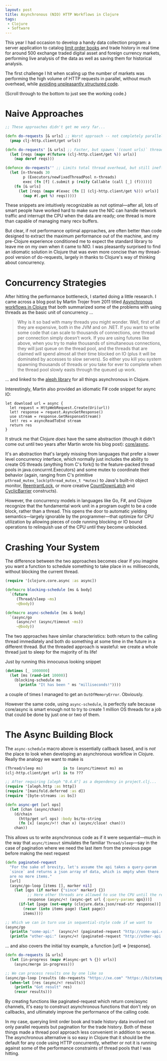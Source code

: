 ```yaml
---
layout: post
title: Asynchronous (NIO) HTTP Workflows in Clojure
tags:
 - Clojure
 - Software
---
```


This year I had occasion to develop a handy data collection program: a server application to catalog [limit order books](https://www.investopedia.com/terms/l/limitorderbook.asp) and trade history in real time for around 500 exchange traded digital asset and foreign currency markets, performing live analysis of the data as well as saving them for historical analysis.

The first challenge I hit when scaling up the number of markets was performing the high volume of HTTP requests in parallel, without much overhead, while [avoiding unpleasantly structured code](http://callbackhell.com/).  

(Scroll through to the bottom to just see the working code.)

Naive Approaches
===

```clojure
;; These approaches didn't get me very far...

(defn do-requests [& urls] ;; Worst approach -- not completely parallel
  (pmap clj-http.client/get urls))

(defn do-requests' [& urls] ;; Faster, but spawns `(count urls)` threads
  (let [reqs (mapv #(future (clj-http.client/get %)) urls)]
    (map deref reqs)))

(defonce do-requests'' ;; Limits total thread overhead, but still inefficient
  (let [n-threads 30
        p (Executors/newFixedThreadPool n-threads)
        exec (fn [f] (.submit p (reify Callable (call [_] (f)))))]
    (fn [& urls]
      (let [reqs (mapv #(exec (fn [] (clj-http.client/get %))) urls)]
        (map #(.get %) reqs)))))
```

These snippets are intuitively recognizable as not optimal—after all, lots of smart people have worked hard to make sure the NIC can handle network traffic and interrupt the CPU when the data are ready; one thread is more than capable of managing many recv buffers. 

But clear, if not performance optimal approaches, are often better than code designed to extract the maximum performance out of the machine, and my pre-Clojure experience conditioned me to expect the standard library to leave me on my own when it came to NIO. I was pleasantly surprised to find an idiomatic solution in Clojure that was even more concise than my thread-pool version of do-requests, largely in thanks to Clojure's way of thinking about concurrency.

Concurrency Strategies
===

After hitting the performance bottleneck, I started doing a little research. I came across a blog post by Martin Trojer from 2011 titled [Asynchronous workflows in Clojure](http://martintrojer.github.io/clojure/2011/12/22/asynchronous-workflows-in-clojure) that both summarized some of the problems with using threads as the basic unit of concurrency ...

> Why is it so bad with many threads you might wonder. Well, first of all they are expensive, both in the JVM and on .NET. If you want to write some code that can scale to thousands of connections, one thread per connection simply doesn’t work. If you are using futures like above, when you try to make thousands of simultaneous connections, they will just queue on the thread pool, and the threads that are claimed will spend almost all their time blocked on IO (plus it will be dominated by accesses to slow servers). So either you kill you system spawning thousands of threads or you take for ever to complete when the thread pool slowly easts through the queued up work.

... and linked to the [aleph library](https://github.com/ztellman/aleph) for all things asynchronous in Clojure.

Interestingly, Martin also provided an idiomatic F# code snippet for async IO:

```f#
let download url = async {
  let request = HttpWebRequest.Create(Uri(url))
  let! response = request.AsyncGetResponse()
  use stream = response.GetResponseStream()
  let! res = asyncReadToEnd stream
  return res
}
```

It struck me that Clojure _does_ have the same abstraction (though it didn't come out until two years after Martin wrote his blog post): [core/async](https://github.com/clojure/core.async). 

It's an abstraction that's largely missing from languages that prefer a lower level concurrency interface, which normally just includes the ability to create OS threads (anything from C's fork() to the feature-packed thread pools in java.concurrnt.Executors) and some mutex to coordinate their behavior (again, ranging from C's primitive `pthread_mutex_lock(pthread_mutex_t *mutex)` to Java's built-in object monitor, [ReentrantLock](https://docs.oracle.com/javase/7/docs/api/java/util/concurrent/locks/ReentrantLock.html), or more creative [CountDownLatch](https://docs.oracle.com/javase/7/docs/api/java/util/concurrent/CountDownLatch.html) and [CyclicBarrier](https://docs.oracle.com/javase/8/docs/api/?java/util/concurrent/package-summary.html) constructs).

However, the concurrency models in languages like Go, F#, and Clojure recognize that the fundamental work unit in a program ought to be a code block, rather than a thread. This opens the door to automatic yielding semantics—largely ignorable by the programmer—that optimize for CPU utilization by allowing pieces of code running blocking or IO bound operations to relinquish use of the CPU until they become unblocked.

Crashing Your System
===

The difference between the two approaches becomes clear if you imagine you want a function to schedule something to take place in `ms` milliseconds, without blocking the current thread.

```clojure
(require '[clojure.core.async :as async])

(defmacro blocking-schedule [ms & body]
  `(future 
     (Thread/sleep ~ms) 
     ~@body))

(defmacro async-schedule [ms & body]
  `(async/go 
     (async/<! (async/timeout ~ms))
     ~@body))
```

The two approaches have similar characteristics: both return to the calling thread immediately and both do something at some time in the future in a different thread. But the threaded approach is wasteful: we create a whole thread just to sleep for the majority of its life!

Just by running this innocuous looking snippet

```clojure
(dotimes [_ 1000000]
  (let [ms (rand-int 10000)]
    (blocking-schedule ms 
      (println "It has been " ms "milliseconds!"))))
```

a couple of times I managed to get an `OutOfMemoryError`. Obviously. 

However the same code, using `async-schedule`, is perfectly safe because core/async is smart enough not to try to create 1 million OS threads for a job that could be done by just one or two of them.

The Async Building Block
===

The `async-schedule` macro above is essentially callback based, and is _not_ the place to look when developing an asynchronous workflow in Clojure. Really the analogy we want to make is

```clojure
(Thread/sleep ms)         is to (async/timeout ms) as
(clj-http.client/get url) is to ???
```

```clojure
;; After requiring [aleph "0.4.6"] as a dependency in project.clj...
(require '[aleph.http :as http])
(require '[manifold.deferred :as d])
(require '[byte-streams :as bs])

(defn async-get [url ops]
  (let [chan (async/chan)]
    (d/chain 
      (http/get url ops) :body bs/to-string 
      (fn [x] (async/>!! chan x) (async/close! chan)))
    chan))
```

This allows us to write asynchronous code as if it were sequential—much in the way that `async/timeout` simulates the familiar `Thread/sleep`—say in the case of pagination where we need the last item from the previous page before making the next request

```clojure
(defn paginated-request 
  "For the sake of brevity, let's assume the api takes a query-param 
  `since` and returns a json array of data, which is empty when there 
  are no more items."
  [url]
  (async/go-loop [items [], marker nil]
    (let [qps (if marker {"since" marker} {})
          ;; Here other threads are allowed to use the CPU until the response is ready
          response (async/<! (async-get url {:query-params qps}))]
      (if-let [page (not-empty (clojure.data.json/read-str response))]
        (recur (into items page) (last page))
        items))))

;; Which we can in turn use in sequential-style code if we want to
(async/go
  (println "some-api:"  (async/<! (paginated-request "http://some-api.com/endpoint")))
  (println "other-api:" (async/<! (paginated-request "http://other-api.com/endpoint"))))
```

... and also covers the initial toy example, a function [url] => [response].

```clojure
(defn do-requests [& urls]
  (let [in-progress (mapv #(async-get % {}) urls)]
    (async/merge in-progress)))

;; We can process results one by one like so
(async/go-loop [results (do-requests "https://xe.com" "https://bitstamp.com" ...)]
  (when-let [res (async/<! results)]
    (println "Got result" res)
    (recur results)))
```

By creating functions like paginated-request which return core/async channels, it's easy to construct asynchronous functions that don't rely on callbacks, and ultimately improve the performance of the calling code.

In my case, querying limit order book and trade history data involved not only parallel requests but pagination for the trade history. Both of these things made a thread pool approach less convenient in addition to worse. The asynchronous alternative is so easy in Clojure that it should be the default for any code using HTTP concurrently, whether or not it is running against some of the performance constraints of thread pools that I was hitting.
